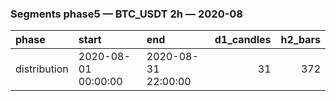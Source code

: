 ### Segments phase5 — BTC_USDT 2h — 2020-08

| phase        | start               | end                 |   d1_candles |   h2_bars |
|:-------------|:--------------------|:--------------------|-------------:|----------:|
| distribution | 2020-08-01 00:00:00 | 2020-08-31 22:00:00 |           31 |       372 |